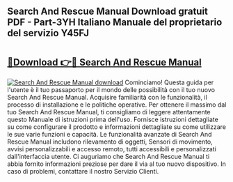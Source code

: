 ## Search And Rescue Manual Download gratuit PDF - Part-3YH Italiano Manuale del proprietario del servizio Y45FJ

# <h2><a href="http://dfc19sg.blite.top/?on=Search+And+Rescue+Manual">🔗Download 👉🔴 Search And Rescue Manual</a></h2>

[![Search And Rescue Manual download](https://i.imgur.com/lujVjoI.png)](http://dfc19sg.blite.top/?on=Search+And+Rescue+Manual)
Cominciamo! Questa guida per l'utente è il tuo passaporto per il mondo delle possibilità con il tuo nuovo Search And Rescue Manual. Acquisire familiarità con le funzionalità, il processo di installazione e le politiche operative. Per ottenere il massimo dal tuo Search And Rescue Manual, ti consigliamo di leggere attentamente questo Manuale di istruzioni prima dell'uso. Fornisce istruzioni dettagliate su come configurare il prodotto e informazioni dettagliate su come utilizzare le sue varie funzioni e capacità. Le funzionalità avanzate di Search And Rescue Manual includono rilevamento di oggetti, Sensori di movimento, avvisi personalizzabili e accesso remoto, tutti accessibili e personalizzati dall'interfaccia utente. Ci auguriamo che Search And Rescue Manual ti abbia fornito informazioni preziose per dare il via al tuo nuovo dispositivo. In caso di problemi, contattare il nostro Servizio Clienti.
